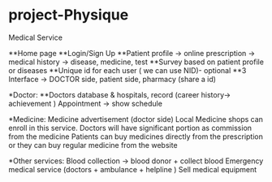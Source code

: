 # project-Physique

Medical Service

**Home page
**Login/Sign Up
**Patient profile -> online prescription -> medical history -> disease, medicine, test 
**Survey based on patient profile or diseases
**Unique id for each user ( we can use NID)- optional
**3 Interface -> DOCTOR side, patient side, pharmacy (share a id) 

*Doctor:
\**Doctors database & hospitals, record (career history-> achievement ) 
Appointment -> show schedule 

*Medicine:
Medicine advertisement (doctor side)
Local Medicine shops can enroll in this service.
Doctors will have significant portion as commission from the medicine
Patients can buy medicines directly from the prescription or they can buy regular medicine from the website 
 
*Other services:
Blood collection -> blood donor + collect blood
Emergency medical service (doctors + ambulance + helpline )
Sell medical equipment 
